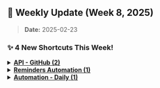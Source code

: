 ## 🎉 Weekly Update (Week 8, 2025)

> **Date:** 2025-02-23  

### ✨ 4 New Shortcuts This Week!

<details>
    <summary>
      <strong>
        <a href="All%20Shortcuts/API%20-%20GitHub">API - GitHub (2)</a>
      </strong>
    </summary>

  - <details>
     <summary>
     <a href="https://github.com/huaminghuangtw/Apple-Shortcuts-Gallery/tree/main/All%20Shortcuts/API%20-%20GitHub/GitHub%20-%20List%20commits">GitHub - List commits</a>
     </summary>
     <a href="https://www.icloud.com/shortcuts/b952f8eb76b544e28c5f771258c49cf4">
     <img src="All%20Shortcuts/API%20-%20GitHub/GitHub%20-%20List%20commits/GitHub%20-%20List%20commits.png" width="150" title="💁‍♂️ Click or scan me to download the Shortcut!"/>
     </a>
     </details>

  - <details>
     <summary>
     <a href="https://github.com/huaminghuangtw/Apple-Shortcuts-Gallery/tree/main/All%20Shortcuts/API%20-%20GitHub/GitHub%20-%20Get%20repository%20content">GitHub - Get repository content</a>
     </summary>
     <a href="https://www.icloud.com/shortcuts/820ba48dfc7c4814be793c44f0844d11">
     <img src="All%20Shortcuts/API%20-%20GitHub/GitHub%20-%20Get%20repository%20content/GitHub%20-%20Get%20repository%20content.png" width="150" title="💁‍♂️ Click or scan me to download the Shortcut!"/>
     </a>
     </details>
</details>

<details>
    <summary>
      <strong>
        <a href="All%20Shortcuts/Reminders%20Automation">Reminders Automation (1)</a>
      </strong>
    </summary>

  - <details>
     <summary>
     <a href="https://github.com/huaminghuangtw/Apple-Shortcuts-Gallery/tree/main/All%20Shortcuts/Reminders%20Automation/%F0%9F%9A%9C%20Organize%20Evergreen%20Lists">🚜 Organize Evergreen Lists</a>
     </summary>
     <a href="https://www.icloud.com/shortcuts/f7b82f9dcee84bccae53bfa3ac70b088">
     <img src="All%20Shortcuts/Reminders%20Automation/%F0%9F%9A%9C%20Organize%20Evergreen%20Lists/%F0%9F%9A%9C%20Organize%20Evergreen%20Lists.png" width="150" title="💁‍♂️ Click or scan me to download the Shortcut!"/>
     </a>
     </details>
</details>

<details>
    <summary>
      <strong>
        <a href="All%20Shortcuts/Automation%20-%20Daily">Automation - Daily (1)</a>
      </strong>
    </summary>

  - <details>
     <summary>
     <a href="https://github.com/huaminghuangtw/Apple-Shortcuts-Gallery/tree/main/All%20Shortcuts/Automation%20-%20Daily/%23%20Check%20GitHub%20Auto%20Backup%20Status"># Check GitHub Auto Backup Status</a>
     </summary>
     <a href="https://www.icloud.com/shortcuts/4d7b71fbb261479fa500022a0d3953cf">
     <img src="All%20Shortcuts/Automation%20-%20Daily/%23%20Check%20GitHub%20Auto%20Backup%20Status/%23%20Check%20GitHub%20Auto%20Backup%20Status.png" width="150" title="💁‍♂️ Click or scan me to download the Shortcut!"/>
     </a>
     </details>

</details>
